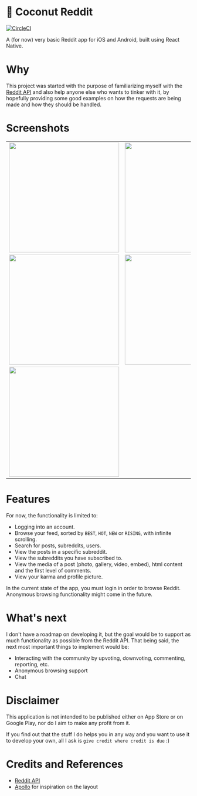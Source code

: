 # 🥥 Coconut Reddit

[![CircleCI](https://dl.circleci.com/status-badge/img/gh/Gabi1M/coconut/tree/master.svg?style=svg&circle-token=00f98155763f89e32dd019e3c99066ac68dcd0f0)](https://dl.circleci.com/status-badge/redirect/gh/Gabi1M/coconut/tree/master)

A (for now) very basic Reddit app for iOS and Android, built using React Native.

# Why

This project was started with the purpose of familiarizing myself with the [Reddit API](https://www.reddit.com/dev/api/) and also help anyone else who wants to tinker with it, by hopefully providing some good examples on how the requests are being made and how they should be handled.

# Screenshots


| | | |
|-|-|-|
| <img height="300" src="https://user-images.githubusercontent.com/45296166/199353133-fe29c72c-629d-4895-b31e-b376be9e0685.png" /> | <img height="300" src="https://user-images.githubusercontent.com/45296166/199353315-dc3a724b-b9e4-4fd1-91a5-52cdd2fbbdc7.png" /> | <img height="300" src="https://user-images.githubusercontent.com/45296166/199353440-87c28a96-7cd0-420e-8b3d-92faa1b74b61.png" /> |
| <img height="300" src="https://user-images.githubusercontent.com/45296166/199353505-7bc9b69a-af69-4c43-a8bc-caee3f21b3bc.png" /> | <img height="300" src="https://user-images.githubusercontent.com/45296166/199353870-bc55cbed-ea42-4c4d-8d66-3e7bbed5f3af.png" /> | <img height="300" src="https://user-images.githubusercontent.com/45296166/199353968-0bb5689a-5441-4d6a-b2bb-276316ea8096.png" /> |
| <img height="300" src="https://user-images.githubusercontent.com/45296166/199354102-5e9b7872-c7db-4cc1-b373-79c9aa8939ba.png" /> |

# Features

For now, the functionality is limited to:
- Logging into an account.
- Browse your feed, sorted by `BEST`, `HOT`, `NEW` or `RISING`, with infinite scrolling.
- Search for posts, subreddits, users.
- View the posts in a specific subreddit.
- View the subreddits you have subscribed to.
- View the media of a post (photo, gallery, video, embed), html content and the first level of comments.
- View your karma and profile picture.

In the current state of the app, you must login in order to browse Reddit. Anonymous browsing functionality might come in the future.

# What's next

I don't have a roadmap on developing it, but the goal would be to support as much functionality as possible from the Reddit API.
That being said, the next most important things to implement would be:
- Interacting with the community by upvoting, downvoting, commenting, reporting, etc.
- Anonymous browsing support
- Chat

# Disclaimer

This application is not intended to be published either on App Store or on Google Play, nor do I aim to make any profit from it.

If you find out that the stuff I do helps you in any way and you want to use it to develop your own, all I ask is `give credit where credit is due` :)

# Credits and References

- [Reddit API](https://www.reddit.com/dev/api/)
- [Apollo](https://apolloapp.io/) for inspiration on the layout
